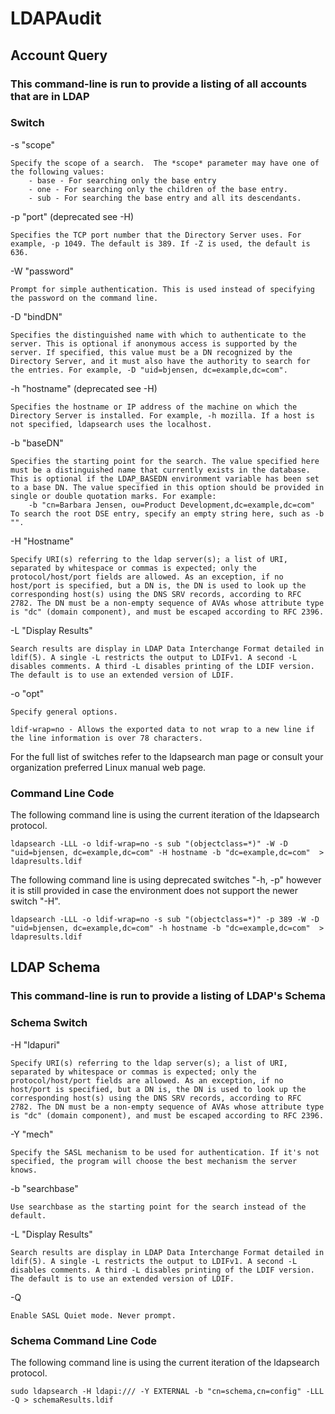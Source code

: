 # LDAPAudit

## Account Query

### This command-line is run to provide a listing of all accounts that are in LDAP

### Switch

-s "scope"

    Specify the scope of a search.  The *scope* parameter may have one of the following values:
        - base - For searching only the base entry
        - one - For searching only the children of the base entry.
        - sub - For searching the base entry and all its descendants.

-p "port" (deprecated see -H)

    Specifies the TCP port number that the Directory Server uses. For example, -p 1049. The default is 389. If -Z is used, the default is 636.

-W "password"

    Prompt for simple authentication. This is used instead of specifying the password on the command line.

-D "bindDN"

    Specifies the distinguished name with which to authenticate to the server. This is optional if anonymous access is supported by the server. If specified, this value must be a DN recognized by the Directory Server, and it must also have the authority to search for the entries. For example, -D "uid=bjensen, dc=example,dc=com".

-h "hostname" (deprecated see -H)

    Specifies the hostname or IP address of the machine on which the Directory Server is installed. For example, -h mozilla. If a host is not specified, ldapsearch uses the localhost.

-b "baseDN"

    Specifies the starting point for the search. The value specified here must be a distinguished name that currently exists in the database. This is optional if the LDAP_BASEDN environment variable has been set to a base DN. The value specified in this option should be provided in single or double quotation marks. For example:
        -b "cn=Barbara Jensen, ou=Product Development,dc=example,dc=com"
    To search the root DSE entry, specify an empty string here, such as -b "".

-H "Hostname"

    Specify URI(s) referring to the ldap server(s); a list of URI, separated by whitespace or commas is expected; only the protocol/host/port fields are allowed. As an exception, if no host/port is specified, but a DN is, the DN is used to look up the corresponding host(s) using the DNS SRV records, according to RFC 2782. The DN must be a non-empty sequence of AVAs whose attribute type is "dc" (domain component), and must be escaped according to RFC 2396.

-L "Display Results"

    Search results are display in LDAP Data Interchange Format detailed in ldif(5). A single -L restricts the output to LDIFv1. A second -L disables comments. A third -L disables printing of the LDIF version. The default is to use an extended version of LDIF.

-o "opt"

    Specify general options.

    ldif-wrap=no - Allows the exported data to not wrap to a new line if the line information is over 78 characters.

For the full list of switches refer to the ldapsearch man page or consult your organization preferred Linux manual web page.

### Command Line Code

The following command line is using the current iteration of the ldapsearch protocol.

``` shell
ldapsearch -LLL -o ldif-wrap=no -s sub "(objectclass=*)" -W -D "uid=bjensen, dc=example,dc=com" -H hostname -b "dc=example,dc=com"  > ldapresults.ldif
```

The following command line is using deprecated switches "-h, -p" however it is still provided in case the environment does not support the newer switch "-H".

``` shell
ldapsearch -LLL -o ldif-wrap=no -s sub "(objectclass=*)" -p 389 -W -D "uid=bjensen, dc=example,dc=com" -h hostname -b "dc=example,dc=com"  > ldapresults.ldif
```

## LDAP Schema

### This command-line is run to provide a listing of LDAP's Schema

### Schema Switch

-H "ldapuri"

    Specify URI(s) referring to the ldap server(s); a list of URI, separated by whitespace or commas is expected; only the protocol/host/port fields are allowed. As an exception, if no host/port is specified, but a DN is, the DN is used to look up the corresponding host(s) using the DNS SRV records, according to RFC 2782. The DN must be a non-empty sequence of AVAs whose attribute type is "dc" (domain component), and must be escaped according to RFC 2396.

-Y "mech"

    Specify the SASL mechanism to be used for authentication. If it's not specified, the program will choose the best mechanism the server knows.

-b "searchbase"

    Use searchbase as the starting point for the search instead of the default.

-L "Display Results"

    Search results are display in LDAP Data Interchange Format detailed in ldif(5). A single -L restricts the output to LDIFv1. A second -L disables comments. A third -L disables printing of the LDIF version. The default is to use an extended version of LDIF.

-Q

    Enable SASL Quiet mode. Never prompt.

### Schema Command Line Code

The following command line is using the current iteration of the ldapsearch protocol.

``` shell
sudo ldapsearch -H ldapi:/// -Y EXTERNAL -b "cn=schema,cn=config" -LLL -Q > schemaResults.ldif
```